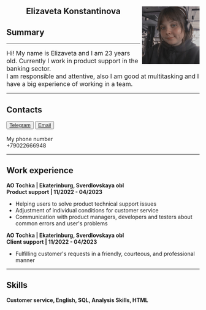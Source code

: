 <html>
<index>
<head>
	<meta charset="UTF-8">
	<meta name="viewport" content="width=device-width, intial-scale=1.0">
	<title>Resume</title>
		<style>
	.rightpic {
    	float: right; 
	margin: 0 0 0 5px;
    	}
	</style>
	<style>
	.img {
    float: right;
    border-radius: 40px;
    transition: transform 1s ease;
}
	.img:hover {
    transform: scale(1.3);
	</style>
</head>
<body>
	<section>
		<img src ="photo_2023-04-19_00-27-10.jpg" align ="right" width ="150" height ="150" alt ="Liza" class="rightpic" class="img">
	</section>
	<section>
		<h1 align ="center">Elizaveta Konstantinova</h1>
		<h1>Summary</h1>
			<hr><p><BASEFONT><font size="3">Hi! My name is Elizaveta and I am 23 years old. Currently I work in product support in the banking sector.<br>I am responsible and attentive, also I am good at multitasking and I have a big experience of working in a team.</font></BASEFONT></p>
	</section>
	<section>
		<hr><h1>Contacts</h1>
		<button><a href="https://t.me/liehakko">Telegram</a></button> 
		<button><a href="mailto:elizabeth.konstantinova99@gmail.com">Email</a></button><br><br>
		My phone number<br>
		+79022666948
	</section>
	<section>
		<hr><h1>Work experience</h1>
			<strong>AO Tochka | Ekaterinburg, Sverdlovskaya obl<br>Product support | 11/2022 - 04/2023</strong>
		  			<ul>
   		  			<li>Helping users to solve product technical support issues</li>
		  			<li>Adjustment of individual conditions for customer service</li>  
		  			<li>Communication with product managers, developers and testers about common errors and user's problems</li>
					</ul>
			<strong>AO Tochka | Ekaterinburg, Sverdlovskaya obl<br>Client support | 11/2022 - 04/2023</strong>
					<ul>
   		  			<li>Fulfilling customer's requests in a friendly, courteous, and professional manner</li>
					</ul>
		<hr><h1>Skills</h1>
		<b>Customer service, English, SQL, Analysis Skills, HTML

